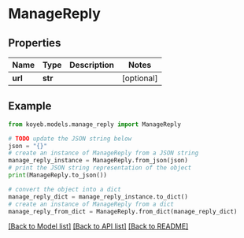 # ManageReply


## Properties

Name | Type | Description | Notes
------------ | ------------- | ------------- | -------------
**url** | **str** |  | [optional] 

## Example

```python
from koyeb.models.manage_reply import ManageReply

# TODO update the JSON string below
json = "{}"
# create an instance of ManageReply from a JSON string
manage_reply_instance = ManageReply.from_json(json)
# print the JSON string representation of the object
print(ManageReply.to_json())

# convert the object into a dict
manage_reply_dict = manage_reply_instance.to_dict()
# create an instance of ManageReply from a dict
manage_reply_from_dict = ManageReply.from_dict(manage_reply_dict)
```
[[Back to Model list]](../README.md#documentation-for-models) [[Back to API list]](../README.md#documentation-for-api-endpoints) [[Back to README]](../README.md)


